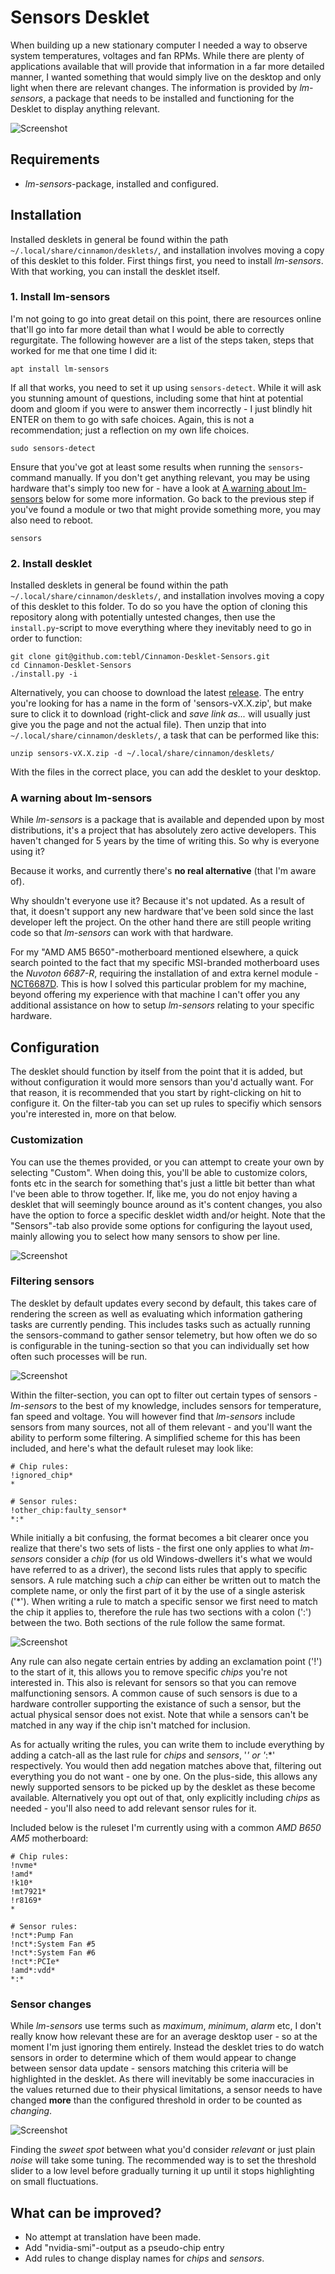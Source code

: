 # Sensors Desklet
When building up a new stationary computer I needed a way to observe system temperatures, voltages and fan RPMs. While there are plenty of applications available that will provide that information in a far more detailed manner, I wanted something that would simply live on the desktop and only light when there are relevant changes. The information is provided by *lm-sensors*, a package that needs to be installed and functioning for the Desklet to display anything relevant.

![Screenshot](sensors@tebl/screenshot.png)

## Requirements
- *lm-sensors*-package, installed and configured.

## Installation
Installed desklets in general be found within the path `~/.local/share/cinnamon/desklets/`, and installation involves moving a copy of this desklet to this folder. First things first, you need to install *lm-sensors*. With that working, you can install the desklet itself.

### 1. Install lm-sensors
I'm not going to go into great detail on this point, there are resources online that'll go into far more detail than what I would be able to correctly regurgitate. The following however are a list of the steps taken, steps that worked for me that one time I did it:

```
apt install lm-sensors
```

If all that works, you need to set it up using `sensors-detect`. While it will ask you stunning amount of questions, including some that hint at potential doom and gloom if you were to answer them incorrectly - I just blindly hit ENTER on them to go with safe choices. Again, this is not a recommendation; just a reflection on my own life choices.  
```
sudo sensors-detect
```

Ensure that you've got at least some results when running the `sensors`-command manually. If you don't get anything relevant, you may be using hardware that's simply too new for - have a look at [A warning about lm-sensors](#a-warning-about-lm-sensors) below for some more information. Go back to the previous step if you've found a module or two that might provide something more, you may also need to reboot.
```
sensors
```

### 2. Install desklet
Installed desklets in general be found within the path `~/.local/share/cinnamon/desklets/`, and installation involves moving a copy of this desklet to this folder. To do so you have the option of cloning this repository along with potentially untested changes, then use the `install.py`-script to move everything where they inevitably need to go in order to function:

```
git clone git@github.com:tebl/Cinnamon-Desklet-Sensors.git
cd Cinnamon-Desklet-Sensors
./install.py -i
```

Alternatively, you can choose to download the latest [release](https://github.com/tebl/Cinnamon-Desklet-Sensors/releases). The entry you're looking for has a name in the form of 'sensors-vX.X.zip', but make sure to click it to download (right-click and *save link as...* will usually just give you the page and not the actual file). Then unzip that into `~/.local/share/cinnamon/desklets/`, a task that can be performed like this:
```
unzip sensors-vX.X.zip -d ~/.local/share/cinnamon/desklets/
```

With the files in the correct place, you can add the desklet to your desktop.


### A warning about lm-sensors
While *lm-sensors* is a package that is available and depended upon by most distributions, it's a project that has absolutely zero active developers. This haven't changed for 5 years by the time of writing this. So why is everyone using it?

Because it works, and currently there's **no real alternative** (that I'm aware of).

Why shouldn't everyone use it? Because it's not updated. As a result of that, it doesn't support any new hardware that've been sold since the last developer left the project. On the other hand there are still people writing code so that *lm-sensors* can work with that hardware.

For my "AMD AM5 B650"-motherboard mentioned elsewhere, a quick search pointed to the fact that my specific MSI-branded motherboard uses the *Nuvoton 6687-R*, requiring the installation of and extra kernel module - [NCT6687D](https://github.com/Fred78290/nct6687d). This is how I solved this particular problem for my machine, beyond offering my experience with that machine I can't offer you any additional assistance on how to setup *lm-sensors* relating to your specific hardware.

## Configuration
The desklet should function by itself from the point that it is added, but without configuration it would more sensors than you'd actually want. For that reason, it is recommended that you start by right-clicking on hit to configure it. On the filter-tab you can set up rules to specifiy which sensors you're interested in, more on that below.

### Customization
You can use the themes provided, or you can attempt to create your own by selecting "Custom". When doing this, you'll be able to customize colors, fonts etc in the search for something that's just a little bit better than what I've been able to throw together. If, like me, you do not enjoy having a desklet that will seemingly bounce around as it's content changes, you also have the option to force a specific desklet width and/or height. Note that the "Sensors"-tab also provide some options for configuring the layout used, mainly allowing you to select how many sensors to show per line.

![Screenshot](sensors@tebl/settings-appearance.png)

### Filtering sensors
The desklet by default updates every second by default, this takes care of rendering the screen as well as evaluating which information gathering tasks are currently pending. This includes tasks such as actually running the sensors-command to gather sensor telemetry, but how often we do so is configurable in the tuning-section so that you can individually set how often such processes will be run.

![Screenshot](sensors@tebl/settings-tuning.png)

Within the filter-section, you can opt to filter out certain types of sensors - *lm-sensors* to the best of my knowledge, includes sensors for temperature, fan speed and voltage. You will however find that *lm-sensors* include sensors from many sources, not all of them relevant - and you'll want the ability to perform some filtering. A simplified scheme for this has been included, and here's what the default ruleset may look like:
```
# Chip rules:
!ignored_chip*
*

# Sensor rules:
!other_chip:faulty_sensor*
*:*
```
While initially a bit confusing, the format becomes a bit clearer once you realize that there's two sets of lists - the first one only applies to what *lm-sensors* consider a *chip* (for us old Windows-dwellers it's what we would have referred to as a driver), the second lists rules that apply to specific sensors. A rule matching such a *chip* can either be written out to match the complete name, or only the first part of it by the use of a single asterisk ('*'). When writing a rule to match a specific sensor we first need to match the chip it applies to, therefore the rule has two sections with a colon (':') between the two. Both sections of the rule follow the same format.

![Screenshot](sensors@tebl/settings-filter.png)

Any rule can also negate certain entries by adding an exclamation point ('!') to the start of it, this allows you to remove specific *chips* you're not interested in. This also is relevant for sensors so that you can remove malfunctioning sensors. A common cause of such sensors is due to a hardware controller supporting the existance of such a sensor, but the actual physical sensor does not exist. Note that while a sensors can't be matched in any way if the chip isn't matched for inclusion. 

As for actually writing the rules, you can write them to include everything by adding a catch-all as the last rule for *chips* and *sensors*, '*' or '*:*' respectively. You would then add negation matches above that, filtering out everything you do not want - one by one. On the plus-side, this allows any newly supported sensors to be picked up by the desklet as these become available. Alternatively you opt out of that, only explicitly including *chips* as needed - you'll also need to add relevant sensor rules for it.

Included below is the ruleset I'm currently using with a common *AMD B650 AM5* motherboard:
```
# Chip rules:
!nvme*
!amd*
!k10*
!mt7921*
!r8169*
*

# Sensor rules:
!nct*:Pump Fan
!nct*:System Fan #5
!nct*:System Fan #6
!nct*:PCIe*
!amd*:vdd*
*:*
```

### Sensor changes
While *lm-sensors* use terms such as *maximum*, *minimum*, *alarm* etc, I don't really know how relevant these are for an average desktop user - so at the moment I'm just ignoring them entirely. Instead the desklet tries to do watch sensors in order to determine which of them would appear to change between sensor data update - sensors matching this criteria will be highlighted in the desklet. As there will inevitably be some inaccuracies in the values returned due to their physical limitations, a sensor needs to have changed **more** than the configured threshold in order to be counted as *changing*.

![Screenshot](sensors@tebl/settings-sensors.png)

Finding the *sweet spot* between what you'd consider *relevant* or just plain *noise* will take some tuning. The recommended way is to set the threshold slider to a low level before gradually turning it up until it stops highlighting on small fluctuations.

## What can be improved?
* No attempt at translation have been made.
* Add "nvidia-smi"-output as a pseudo-chip entry
* Add rules to change display names for *chips* and *sensors*.